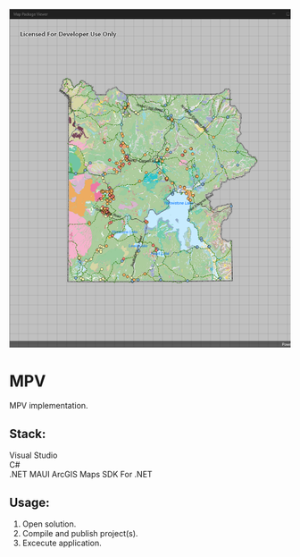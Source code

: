 ![Preview](Preview.png?raw=true "Preview")

# MPV

MPV implementation.

## Stack:

Visual Studio\
C#\
.NET MAUI
ArcGIS Maps SDK For .NET

## Usage:

1. Open solution.
2. Compile and publish project(s).
3. Excecute application.

